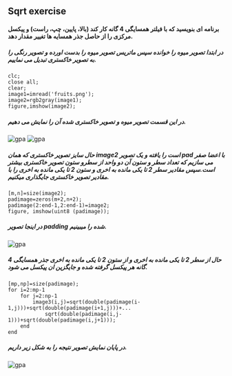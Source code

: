 ## Sqrt exercise
#### برنامه ای بنویسید که با فیلتر همسایگی 4 گانه کار کند (بالا، پایین، چپ، راست) و پیکسل مرکزی را از حاصل جذر همسایه ها تغییر مقدار دهد.
##### در ابتدا تصویر میوه را خوانده سپس ماتریس تصویر میوه را بدست اورده و تصویر رنگی را به تصویر خاکستری تبدیل می نماییم.
```
clc; 
close all;
clear;
image1=imread('fruits.png');
image2=rgb2gray(image1);
figure,imshow(image2);
```
##### در این قسمت تصویر میوه و تصویر خاکستری شده آن را نمایش می دهیم.
![gpa](https://github.com/semnan-university-ai/image-processing-class-002/blob/main/benchmark/fruits.png)
![gpa](https://github.com/semnan-university-ai/image-processing-class-002/blob/main/exercises/zeinabfamili/im.exc06/fig1.6.png)
##### حال سایز تصویر خاکستری که همان image2 است را یافته و یک تصویر pad با اعضا صفر می سازیم که تعداد سطر و ستون  آن دو واحد از سطرو ستون تصویر خاکستری بیشتر است.سپس مقادیر سطر 2 تا یکی مانده به اخری و ستون 2 تا یکی مانده به اخری را با مقادیر تصویر خاکستری جایگذاری میکنیم. 

```
[m,n]=size(image2);
padimage=zeros(m+2,n+2);
padimage(2:end-1,2:end-1)=image2;
figure, imshow(uint8 (padimage));
```
##### در اینجا تصویر padding شده را میبینیم.
![gpa](https://github.com/semnan-university-ai/image-processing-class-002/blob/main/exercises/zeinabfamili/im.exc06/fig2.6.png)
##### حال از سطر 2 تا یکی مانده به اخری و از ستون 2 تا یکی مانده به اخری جذر همسایگی 4 گانه هر پیکسل گرفته شده و جایگزین ان پیکسل می شود. 
```
[mp,np]=size(padimage);
for i=2:mp-1
    for j=2:np-1
        image3(i,j)=sqrt(double(padimage(i-1,j)))+sqrt(double(padimage(i+1,j)))+...
            sqrt(double(padimage(i,j-1)))+sqrt(double(padimage(i,j+1)));
    end
end
```
##### در پایان نمایش تصویر نتیجه را به شکل زیر داریم.
![gpa](https://github.com/semnan-university-ai/image-processing-class-002/blob/main/exercises/zeinabfamili/im.exc06/fig3.6.png)

